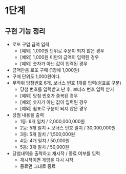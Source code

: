 # 1단계
## 구현 기능 정리
- 로또 구입 금액 입력
    - [예외] 1,000원 단위로 주문이 되지 않은 경우
    - [예외] 1,000원 미만의 금액이 입력된 경우
    - [예외] 숫자가 아닌 값이 입력된 경우
- 금액만큼 로또 구매 (1장에 1,000원)
- 구매 단위도 1,000원이다.
- 무작위 당첨번호 6개, 보너스 번호 1개를 입력(쉼표로 구분)
    - 당첨 번호를 입력받고 난 후, 보너스 번호 입력 받기
    - [예외] 당첨 번호가 중복된 경우
    - [예외] 숫자가 아닌 값이 입력된 경우
    - [예외] 쉼표로 구분이 되지 않은 경우
- 당첨 내용을 출력
    - 1등: 6개 일치 / 2,000,000,000원
    - 2등: 5개 일치 + 보너스 번호 일치 / 30,000,000원
    - 3등: 5개 일치 / 1,500,000원
    - 4등: 4개 일치 / 50,000원
    - 5등: 3개 일치 / 50,000원
- 당첨내역을 출력하고 재시작 / 종료 여부를 입력
    - 재시작이면 게임을 다시 시작
    - 종료면 그대로 종료

